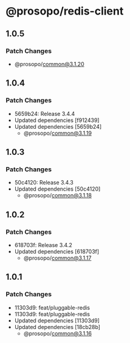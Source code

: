 # @prosopo/redis-client

## 1.0.5
### Patch Changes

  - @prosopo/common@3.1.20

## 1.0.4
### Patch Changes

- 5659b24: Release 3.4.4
- Updated dependencies [f912439]
- Updated dependencies [5659b24]
  - @prosopo/common@3.1.19

## 1.0.3
### Patch Changes

- 50c4120: Release 3.4.3
- Updated dependencies [50c4120]
  - @prosopo/common@3.1.18

## 1.0.2
### Patch Changes

- 618703f: Release 3.4.2
- Updated dependencies [618703f]
  - @prosopo/common@3.1.17

## 1.0.1
### Patch Changes

- 11303d9: feat/pluggable-redis
- 11303d9: feat/pluggable-redis
- Updated dependencies [11303d9]
- Updated dependencies [18cb28b]
  - @prosopo/common@3.1.16
